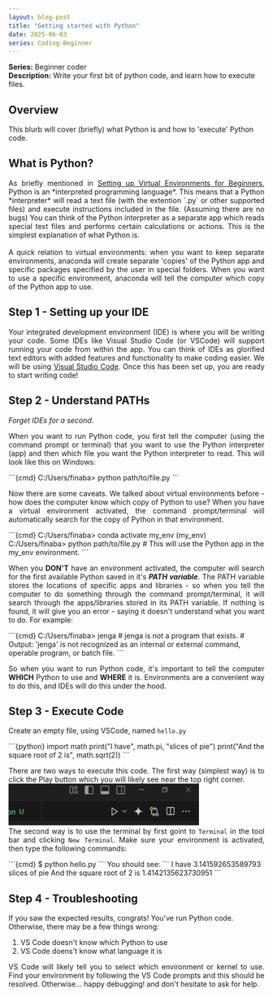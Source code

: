 ```yaml
---
layout: blog-post
title: "Getting started with Python"
date: 2025-06-03
series: Coding-Beginner
---
```


**Series:** Beginner coder  
**Description:** Write your first bit of python code, and learn how to execute files.

## Overview
This blurb will cover (briefly) what Python is and how to 'execute' Python code.

## What is Python?
<p style = 'text-align:justify;'>
As briefly mentioned in <a href = 'https://fuminaba.github.io/wiki/2025/05/20/coding-env.html'>Setting up Virtual Environments for Beginners</a>, Python is an *interpreted programming language*.
This means that a Python *interpreter* will read a text file (with the extention `.py` or other supported files) and execute instructions 
included in the file. (Assuming there are no bugs) You can think of the Python interpreter as a separate app which reads special text files and performs certain calculations or actions.
This is the simplest explanation of what Python is.<br><br>
A quick relation to virtual environments: when you want to keep separate environments, anaconda will create separate 'copies' of the Python app and specific packages specified by the user in special folders.
When you want to use a specific environment, anaconda will tell the computer which copy of the Python app to use.
</p>

## Step 1 - Setting up your IDE
<p style = 'text-align:justify;'>
Your integrated development environment (IDE) is where you will be writing your code. Some IDEs like Visual Studio Code (or VSCode) will support running your code from within the app.
You can think of IDEs as glorified text editors with added features and functionality to make coding easier. We will be using <a href = 'https://code.visualstudio.com/download'>Visual Studio Code</a>. 
Once this has been set up, you are ready to start writing code!
</p>

## Step 2 - Understand PATHs
*Forget IDEs for a second*.
<p style = 'text-align:justify;'>
When you want to run Python code, you first tell the computer (using the command prompt or terminal) that you want to use the Python interpreter (app) and then which file you want the Python interpreter to read. 
This will look like this on Windows:
</p>
```{cmd}
C:/Users/finaba> python path/to/file.py
```
<p style = 'text-align:justify;'>
Now there are some caveats. We talked about virtual environments before - how does the computer know which copy of Python to use?
When you have a virtual environment activated, the command prompt/terminal will automatically search for the copy of Python in that environment.
</p>
```{cmd}
C:/Users/finaba> conda activate my_env
(my_env) C:/Users/finaba> python path/to/file.py # This will use the Python app in the my_env environment.
```
<p style = 'text-align: justify;'>
When you <b>DON'T</b> have an environment activated, the computer will search for the first available Python saved in it's <b><i>PATH variable</i></b>.
The PATH variable stores the locations of specific apps and libraries - so when you tell the computer to do something through the command prompt/terminal, 
it will search through the apps/libraries stored in its PATH variable. If nothing is found, it will give you an error - saying it doesn't understand what you want to do.
For example:
</p>
```{cmd}
C:/Users/finaba> jenga # jenga is not a program that exists.
# Output:
'jenga' is not recognized as an internal or external command, operable program, or batch file.
```
<p style = 'text-align: justify;'>
So when you want to run Python code, it's important to tell the computer <b>WHICH</b> Python to use and <b>WHERE</b> it is.
Environments are a convenient way to do this, and IDEs will do this under the hood.
</p>

## Step 3 - Execute Code
<p style = 'text-align: justify;'>
Create an empty file, using VSCode, named <code>hello.py</code>
</p>
```{python}
import math
print("I have", math.pi, "slices of pie")
print("And the square root of 2 is", math.sqrt(2))
```
<p style = 'text-align: justify;'>
There are two ways to execute this code. The first way (simplest way) is to click the Play button which you will likely see near the top right corner.<br>
<img src = "/assets/vscode_play.PNG"/><br>
The second way is to use the terminal by first goint to <code>Terminal</code> in the tool bar and clicking <code>New Terminal</code>.
Make sure your environment is activated, then type the following commands:
</p>
```{cmd}
$ python hello.py
```
You should see:   
```
I have 3.141592653589793 slices of pie  
And the square root of 2 is 1.4142135623730951
```

## Step 4 - Troubleshooting
If you saw the expected results, congrats! You've run Python code.
Otherwise, there may be a few things wrong:
1. VS Code doesn't know which Python to use
2. VS Code doens't know what language it is

<p style = 'text-align: justify;'>
VS Code will likely tell you to select which environment or kernel to use.
Find your environment by following the VS Code prompts and this should be resolved.
Otherwise... happy debugging! and don't hesitate to ask for help.
</p>